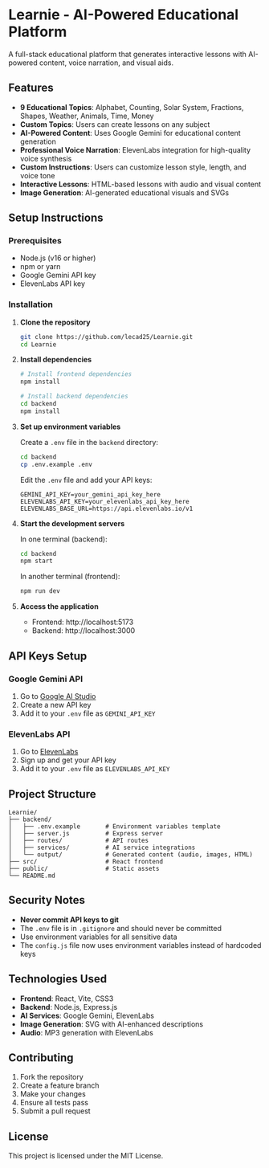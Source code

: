 # Learnie - AI-Powered Educational Platform

A full-stack educational platform that generates interactive lessons with AI-powered content, voice narration, and visual aids.

## Features

- **9 Educational Topics**: Alphabet, Counting, Solar System, Fractions, Shapes, Weather, Animals, Time, Money
- **Custom Topics**: Users can create lessons on any subject
- **AI-Powered Content**: Uses Google Gemini for educational content generation
- **Professional Voice Narration**: ElevenLabs integration for high-quality voice synthesis
- **Custom Instructions**: Users can customize lesson style, length, and voice tone
- **Interactive Lessons**: HTML-based lessons with audio and visual content
- **Image Generation**: AI-generated educational visuals and SVGs

## Setup Instructions

### Prerequisites

- Node.js (v16 or higher)
- npm or yarn
- Google Gemini API key
- ElevenLabs API key

### Installation

1. **Clone the repository**
   ```bash
   git clone https://github.com/lecad25/Learnie.git
   cd Learnie
   ```

2. **Install dependencies**
   ```bash
   # Install frontend dependencies
   npm install
   
   # Install backend dependencies
   cd backend
   npm install
   ```

3. **Set up environment variables**
   
   Create a `.env` file in the `backend` directory:
   ```bash
   cd backend
   cp .env.example .env
   ```
   
   Edit the `.env` file and add your API keys:
   ```env
   GEMINI_API_KEY=your_gemini_api_key_here
   ELEVENLABS_API_KEY=your_elevenlabs_api_key_here
   ELEVENLABS_BASE_URL=https://api.elevenlabs.io/v1
   ```

4. **Start the development servers**
   
   In one terminal (backend):
   ```bash
   cd backend
   npm start
   ```
   
   In another terminal (frontend):
   ```bash
   npm run dev
   ```

5. **Access the application**
   - Frontend: http://localhost:5173
   - Backend: http://localhost:3000

## API Keys Setup

### Google Gemini API
1. Go to [Google AI Studio](https://makersuite.google.com/app/apikey)
2. Create a new API key
3. Add it to your `.env` file as `GEMINI_API_KEY`

### ElevenLabs API
1. Go to [ElevenLabs](https://elevenlabs.io/)
2. Sign up and get your API key
3. Add it to your `.env` file as `ELEVENLABS_API_KEY`

## Project Structure

```
Learnie/
├── backend/
│   ├── .env.example       # Environment variables template
│   ├── server.js          # Express server
│   ├── routes/            # API routes
│   ├── services/          # AI service integrations
│   └── output/            # Generated content (audio, images, HTML)
├── src/                   # React frontend
├── public/                # Static assets
└── README.md
```

## Security Notes

- **Never commit API keys to git**
- The `.env` file is in `.gitignore` and should never be committed
- Use environment variables for all sensitive data
- The `config.js` file now uses environment variables instead of hardcoded keys

## Technologies Used

- **Frontend**: React, Vite, CSS3
- **Backend**: Node.js, Express.js
- **AI Services**: Google Gemini, ElevenLabs
- **Image Generation**: SVG with AI-enhanced descriptions
- **Audio**: MP3 generation with ElevenLabs

## Contributing

1. Fork the repository
2. Create a feature branch
3. Make your changes
4. Ensure all tests pass
5. Submit a pull request

## License

This project is licensed under the MIT License.
